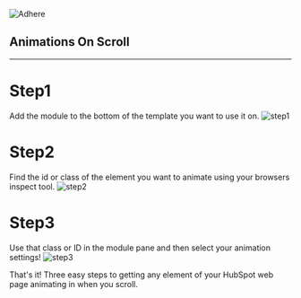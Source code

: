 ![Adhere](https://www.adherecreative.com/hubfs/Adhere_Service_Lines-2018/Images/Adher_logo.png "adhere")
## Animations On Scroll

---

# Step1
Add the module to the bottom of the template you want to use it on.
![step1](https://www.adherecreative.com/hs-fs/hubfs/2018-08-06_13-48-30-1.gif?width=500&name=2018-08-06_13-48-30-1.gif "Step1")

# Step2
 Find the id or class of the element you want to animate using your browsers inspect tool.
![step2](https://www.adherecreative.com/hs-fs/hubfs/2018-08-06_14-42-58.gif?width=500&name=2018-08-06_14-42-58.gif"Step2")

# Step3
 Use that class or ID in the module pane and then select your animation settings! 
![step3](https://www.adherecreative.com/hs-fs/hubfs/2018-08-06_14-48-49.gif?width=500&name=2018-08-06_14-48-49.gif"Step3")

That's it! Three easy steps to getting any element of your HubSpot web page animating in when you scroll.


